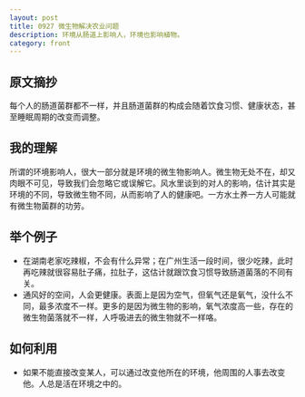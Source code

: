 ```yaml
---
layout: post
title: 0927 微生物解决农业问题
description: 环境从肠道上影响人，环境也影响植物。
category: front
---
```


## 原文摘抄
每个人的肠道菌群都不一样，并且肠道菌群的构成会随着饮食习惯、健康状态，甚至睡眠周期的改变而调整。

## 我的理解
所谓的环境影响人，很大一部分就是环境的微生物影响人。微生物无处不在，却又肉眼不可见，导致我们会忽略它或误解它。风水里谈到的对人的影响，估计其实是环境的不同，导致微生物不同，从而影响了人的健康吧。一方水土养一方人可能就有微生物菌群的功劳。

## 举个例子
- 在湖南老家吃辣椒，不会有什么异常；在广州生活一段时间，很少吃辣，此时再吃辣就很容易肚子痛，拉肚子，这估计就跟饮食习惯导致肠道菌落的不同有关。
- 通风好的空间，人会更健康。表面上是因为空气，但氧气还是氧气，没什么不同，最多浓度不一样。更多的是因为微生物的影响，氧气浓度高一些，存在的微生物菌落就不一样，人呼吸进去的微生物就不一样咯。

## 如何利用
- 如果不能直接改变某人，可以通过改变他所在的环境，他周围的人事去改变他。人总是活在环境之中的。